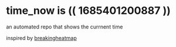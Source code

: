 # time_now is (( 1685401200887 ))

an automated repo that shows the currnent time

inspired by [breakingheatmap](https://github.com/breakingheatmap/breakingheatmap)